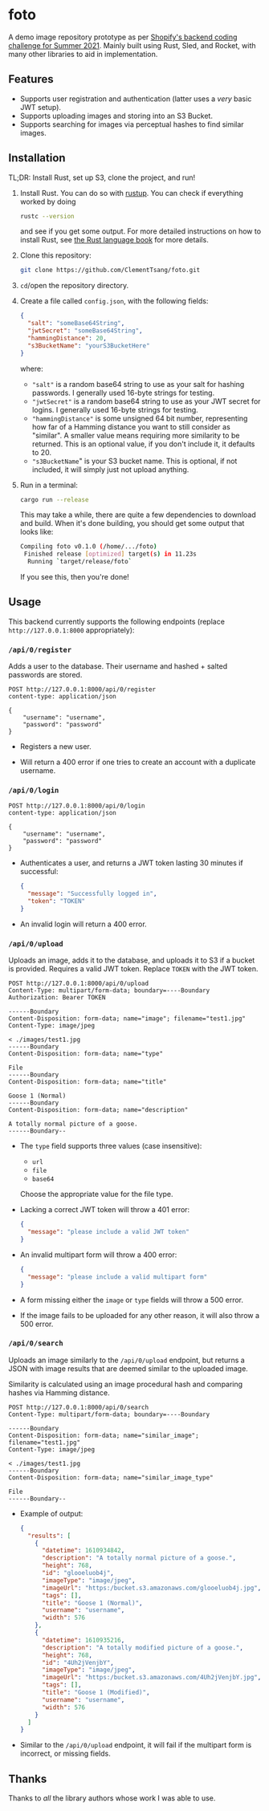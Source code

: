 # foto

A demo image repository prototype as per [Shopify's backend coding challenge for Summer 2021](https://docs.google.com/document/d/1ZKRywXQLZWOqVOHC4JkF3LqdpO3Llpfk_CkZPR8bjak/edit).
Mainly built using Rust, Sled, and Rocket, with many other libraries to aid in implementation.

## Features

- Supports user registration and authentication (latter uses a _very_ basic JWT setup).
- Supports uploading images and storing into an S3 Bucket.
- Supports searching for images via perceptual hashes to find similar images.

## Installation

TL;DR: Install Rust, set up S3, clone the project, and run!

1. Install Rust. You can do so with [rustup](https://www.rust-lang.org/tools/install). You can check if everything worked by doing

   ```bash
   rustc --version
   ```

   and see if you get some output. For more detailed instructions on how to install Rust, see [the Rust language book](https://doc.rust-lang.org/book/ch01-01-installation.html) for more details.

2. Clone this repository:

   ```bash
   git clone https://github.com/ClementTsang/foto.git
   ```

3. `cd`/open the repository directory.

4. Create a file called `config.json`, with the following fields:

   ```json
   {
     "salt": "someBase64String",
     "jwtSecret": "someBase64String",
     "hammingDistance": 20,
     "s3BucketName": "yourS3BucketHere"
   }
   ```

   where:

   - `"salt"` is a random base64 string to use as your salt for hashing passwords. I generally used 16-byte strings for testing.
   - `"jwtSecret"` is a random base64 string to use as your JWT secret for logins. I generally used 16-byte strings for testing.
   - `"hammingDistance"` is some unsigned 64 bit number, representing how far of a Hamming distance you want to still consider as "similar". A smaller value means requiring more similarity to be returned. This is an optional value, if you don't include it, it defaults to 20.
   - `"s3BucketName`" is your S3 bucket name. This is optional, if not included, it will simply just not upload anything.

5. Run in a terminal:

   ```bash
   cargo run --release
   ```

   This may take a while, there are quite a few dependencies to download and build. When it's done building, you should get some output that looks like:

   ```bash
   Compiling foto v0.1.0 (/home/.../foto)
    Finished release [optimized] target(s) in 11.23s
     Running `target/release/foto`
   ```

   If you see this, then you're done!

## Usage

This backend currently supports the following endpoints (replace `http://127.0.0.1:8000` appropriately):

### `/api/0/register`

Adds a user to the database. Their username and hashed + salted passwords are stored.

```http
POST http://127.0.0.1:8000/api/0/register
content-type: application/json

{
    "username": "username",
    "password": "password"
}
```

- Registers a new user.

- Will return a 400 error if one tries to create an account with a duplicate username.

### `/api/0/login`

```http
POST http://127.0.0.1:8000/api/0/login
content-type: application/json

{
    "username": "username",
    "password": "password"
}
```

- Authenticates a user, and returns a JWT token lasting 30 minutes if successful:

  ```json
  {
    "message": "Successfully logged in",
    "token": "TOKEN"
  }
  ```

- An invalid login will return a 400 error.

### `/api/0/upload`

Uploads an image, adds it to the database, and uploads it to S3 if a bucket is provided. Requires a valid JWT token. Replace `TOKEN` with the JWT token.

```http
POST http://127.0.0.1:8000/api/0/upload
Content-Type: multipart/form-data; boundary=----Boundary
Authorization: Bearer TOKEN

------Boundary
Content-Disposition: form-data; name="image"; filename="test1.jpg"
Content-Type: image/jpeg

< ./images/test1.jpg
------Boundary
Content-Disposition: form-data; name="type"

File
------Boundary
Content-Disposition: form-data; name="title"

Goose 1 (Normal)
------Boundary
Content-Disposition: form-data; name="description"

A totally normal picture of a goose.
------Boundary--
```

- The `type` field supports three values (case insensitive):

  - `url`
  - `file`
  - `base64`

  Choose the appropriate value for the file type.

- Lacking a correct JWT token will throw a 401 error:

  ```json
  {
    "message": "please include a valid JWT token"
  }
  ```

- An invalid multipart form will throw a 400 error:

  ```json
  {
    "message": "please include a valid multipart form"
  }
  ```

- A form missing either the `image` or `type` fields will throw a 500 error.

- If the image fails to be uploaded for any other reason, it will also throw a 500 error.

### `/api/0/search`

Uploads an image similarly to the `/api/0/upload` endpoint, but returns a JSON with image results that are deemed similar to the uploaded image.

Similarity is calculated using an image procedural hash and comparing hashes via Hamming distance.

```http
POST http://127.0.0.1:8000/api/0/search
Content-Type: multipart/form-data; boundary=----Boundary

------Boundary
Content-Disposition: form-data; name="similar_image"; filename="test1.jpg"
Content-Type: image/jpeg

< ./images/test1.jpg
------Boundary
Content-Disposition: form-data; name="similar_image_type"

File
------Boundary--
```

- Example of output:

  ```json
  {
    "results": [
      {
        "datetime": 1610934842,
        "description": "A totally normal picture of a goose.",
        "height": 768,
        "id": "glooeluob4j",
        "imageType": "image/jpeg",
        "imageUrl": "https:/bucket.s3.amazonaws.com/glooeluob4j.jpg",
        "tags": [],
        "title": "Goose 1 (Normal)",
        "username": "username",
        "width": 576
      },
      {
        "datetime": 1610935216,
        "description": "A totally modified picture of a goose.",
        "height": 768,
        "id": "4Uh2jVenjbY",
        "imageType": "image/jpeg",
        "imageUrl": "https:/bucket.s3.amazonaws.com/4Uh2jVenjbY.jpg",
        "tags": [],
        "title": "Goose 1 (Modified)",
        "username": "username",
        "width": 576
      }
    ]
  }
  ```

- Similar to the `/api/0/upload` endpoint, it will fail if the multipart form is incorrect, or missing fields.

## Thanks

Thanks to _all_ the library authors whose work I was able to use.
